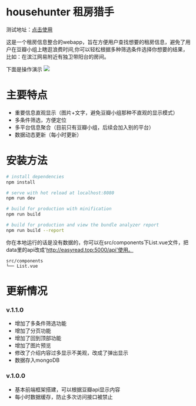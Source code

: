 # househunter 租房猎手

测试地址：[点击使用](http://easyread.top:5000)

这是一个租房信息整合的webapp，旨在方便用户查找想要的租房信息，避免了用户在豆瓣小组上瞎逛浪费时间,你可以轻松根据多种筛选条件选择你想要的结果，比如：在滨江网易附近有独卫带阳台的房间。

下面是操作演示
![](./src/assents/preview.gif)

# 主要特点
- 重要信息直观显示（图片+文字，避免豆瓣小组那种不直观的显示模式）
- 多条件筛选，方便定位
- 多平台信息聚合（目前只有豆瓣小组，后续会加入别的平台）
- 数据动态更新（每小时更新）
# 安装方法

``` bash
# install dependencies
npm install

# serve with hot reload at localhost:8080
npm run dev

# build for production with minification
npm run build

# build for production and view the bundle analyzer report
npm run build --report
```

你在本地运行的话是没有数据的，你可以在src/components下List.vue文件，把data里的api改成'http://easyread.top:5000/api'使用。

```
src/components
└── List.vue
```

# 更新情况
### v.1.1.0

- 增加了多条件筛选功能
- 增加了分页功能
- 增加了回到顶部功能
- 增加了图片预览
- 修改了介绍内容过多显示不美观，改成了弹出显示
- 数据存入mongoDB

### v.1.0.0

- 基本前端框架搭建，可以根据豆瓣api显示内容
- 每小时数据缓存，防止多次访问接口被禁止
